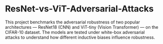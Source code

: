 # ResNet-vs-ViT-Adversarial-Attacks
This project benchmarks the adversarial robustness of two popular architectures — ResNet18 (CNN) and ViT-tiny (Vision Transformer) — on the CIFAR-10 dataset. The models are tested under white-box adversarial attacks to understand how different inductive biases influence robustness.
